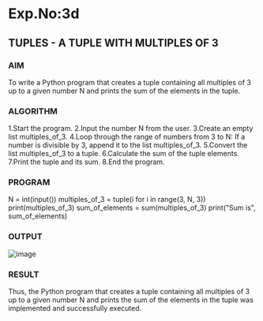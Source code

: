 # Exp.No:3d  
## TUPLES - A TUPLE WITH MULTIPLES OF 3

### AIM  
To write a Python program that creates a tuple containing all multiples of 3 up to a given number N and prints the sum of the elements in the tuple.

### ALGORITHM
1.Start the program.
2.Input the number N from the user.
3.Create an empty list multiples_of_3.
4.Loop through the range of numbers from 3 to N:
If a number is divisible by 3, append it to the list multiples_of_3.
5.Convert the list multiples_of_3 to a tuple.
6.Calculate the sum of the tuple elements.
7.Print the tuple and its sum.
8.End the program.

### PROGRAM
N = int(input())
multiples_of_3 = tuple(i for i in range(3, N, 3))
print(multiples_of_3)
sum_of_elements = sum(multiples_of_3)
print("Sum is", sum_of_elements)

### OUTPUT
![image](https://github.com/user-attachments/assets/c3e8719f-a85d-43ef-b318-1d23c13e9960)

### RESULT
Thus, the Python program that creates a tuple containing all multiples of 3 up to a given number N and prints the sum of the elements in the tuple was implemented and successfully executed.
